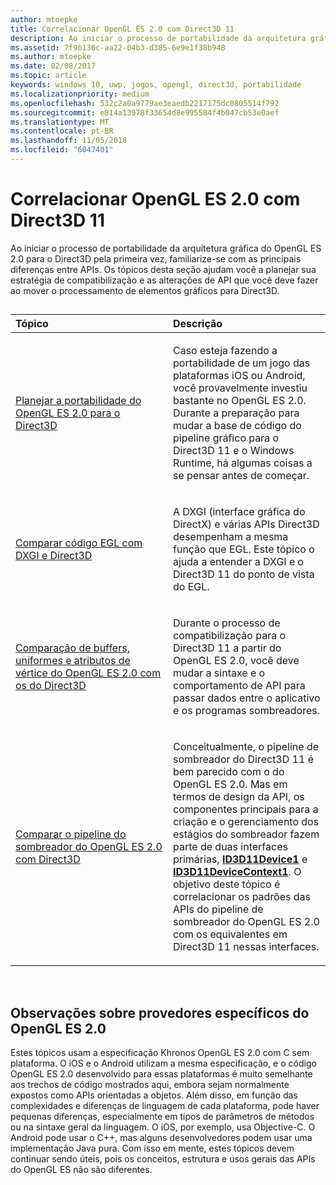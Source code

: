 ```yaml
---
author: mtoepke
title: Correlacionar OpenGL ES 2.0 com Direct3D 11
description: Ao iniciar o processo de portabilidade da arquitetura gráfica do OpenGL ES 2.0 para o Direct3D pela primeira vez, familiarize-se com as principais diferenças entre APIs.
ms.assetid: 7f9b136c-aa22-04b3-d385-6e9e1f38b948
ms.author: mtoepke
ms.date: 02/08/2017
ms.topic: article
keywords: windows 10, uwp, jogos, opengl, direct3d, portabilidade
ms.localizationpriority: medium
ms.openlocfilehash: 532c2a0a9779ae3eaedb2217175dc0805514f792
ms.sourcegitcommit: e814a13978f33654d8e995584f4b047cb53e0aef
ms.translationtype: MT
ms.contentlocale: pt-BR
ms.lasthandoff: 11/05/2018
ms.locfileid: "6047401"
---
```

# <a name="map-opengl-es-20-to-direct3d-11"></a>Correlacionar OpenGL ES 2.0 com Direct3D 11



Ao iniciar o processo de portabilidade da arquitetura gráfica do OpenGL ES 2.0 para o Direct3D pela primeira vez, familiarize-se com as principais diferenças entre APIs. Os tópicos desta seção ajudam você a planejar sua estratégia de compatibilização e as alterações de API que você deve fazer ao mover o processamento de elementos gráficos para Direct3D.
## 
<table>
<colgroup>
<col width="50%" />
<col width="50%" />
</colgroup>
<thead>
<tr class="header">
<th align="left">Tópico</th>
<th align="left">Descrição</th>
</tr>
</thead>
<tbody>
<tr class="odd">
<td align="left"><p><a href="compare-opengl-es-2-0-api-design-to-directx.md">Planejar a portabilidade do OpenGL ES 2.0 para o Direct3D</a></p></td>
<td align="left"><p>Caso esteja fazendo a portabilidade de um jogo das plataformas iOS ou Android, você provavelmente investiu bastante no OpenGL ES 2.0. Durante a preparação para mudar a base de código do pipeline gráfico para o Direct3D 11 e o Windows Runtime, há algumas coisas a se pensar antes de começar.</p></td>
</tr>
<tr class="even">
<td align="left"><p><a href="moving-from-egl-to-dxgi.md">Comparar código EGL com DXGI e Direct3D</a></p></td>
<td align="left"><p>A DXGI (interface gráfica do DirectX) e várias APIs Direct3D desempenham a mesma função que EGL. Este tópico o ajuda a entender a DXGI e o Direct3D 11 do ponto de vista do EGL.</p></td>
</tr>
<tr class="odd">
<td align="left"><p><a href="porting-uniforms-and-attributes.md">Comparação de buffers, uniformes e atributos de vértice do OpenGL ES 2.0 com os do Direct3D</a></p></td>
<td align="left"><p>Durante o processo de compatibilização para o Direct3D 11 a partir do OpenGL ES 2.0, você deve mudar a sintaxe e o comportamento de API para passar dados entre o aplicativo e os programas sombreadores.</p></td>
</tr>
<tr class="even">
<td align="left"><p><a href="change-your-shader-loading-code.md">Comparar o pipeline do sombreador do OpenGL ES 2.0 com Direct3D</a></p></td>
<td align="left"><p>Conceitualmente, o pipeline de sombreador do Direct3D 11 é bem parecido com o do OpenGL ES 2.0. Mas em termos de design da API, os componentes principais para a criação e o gerenciamento dos estágios do sombreador fazem parte de duas interfaces primárias, <a href="https://msdn.microsoft.com/library/windows/desktop/hh404575"><strong>ID3D11Device1</strong></a> e <a href="https://msdn.microsoft.com/library/windows/desktop/hh404598"><strong>ID3D11DeviceContext1</strong></a>. O objetivo deste tópico é correlacionar os padrões das APIs do pipeline de sombreador do OpenGL ES 2.0 com os equivalentes em Direct3D 11 nessas interfaces.</p></td>
</tr>
</tbody>
</table>

 

## <a name="notes-on-specific-opengl-es-20-providers"></a>Observações sobre provedores específicos do OpenGL ES 2.0


Estes tópicos usam a especificação Khronos OpenGL ES 2.0 com C sem plataforma. O iOS e o Android utilizam a mesma especificação, e o código OpenGL ES 2.0 desenvolvido para essas plataformas é muito semelhante aos trechos de código mostrados aqui, embora sejam normalmente expostos como APIs orientadas a objetos. Além disso, em função das complexidades e diferenças de linguagem de cada plataforma, pode haver pequenas diferenças, especialmente em tipos de parâmetros de métodos ou na sintaxe geral da linguagem. O iOS, por exemplo, usa Objective-C. O Android pode usar o C++, mas alguns desenvolvedores podem usar uma implementação Java pura. Com isso em mente, estes tópicos devem continuar sendo úteis, pois os conceitos, estrutura e usos gerais das APIs do OpenGL ES não são diferentes.

 

 




